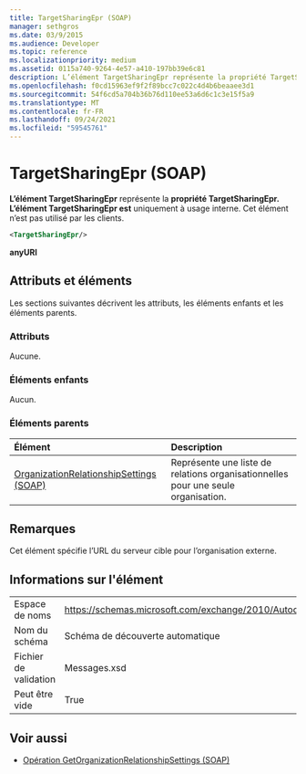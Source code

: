 ```yaml
---
title: TargetSharingEpr (SOAP)
manager: sethgros
ms.date: 03/9/2015
ms.audience: Developer
ms.topic: reference
ms.localizationpriority: medium
ms.assetid: 0115a740-9264-4e57-a410-197bb39e6c81
description: L’élément TargetSharingEpr représente la propriété TargetSharingEpr. L’élément TargetSharingEpr est uniquement à usage interne.
ms.openlocfilehash: f0cd15963ef9f2f89bcc7c022c4d4b6beaaee3d1
ms.sourcegitcommit: 54f6cd5a704b36b76d110ee53a6d6c1c3e15f5a9
ms.translationtype: MT
ms.contentlocale: fr-FR
ms.lasthandoff: 09/24/2021
ms.locfileid: "59545761"
---
```

# <a name="targetsharingepr-soap"></a>TargetSharingEpr (SOAP)
 
**L’élément TargetSharingEpr** représente la **propriété TargetSharingEpr.** **L’élément TargetSharingEpr est** uniquement à usage interne. Cet élément n’est pas utilisé par les clients. 
  
```XML
<TargetSharingEpr/>
```

**anyURI**

## <a name="attributes-and-elements"></a>Attributs et éléments

Les sections suivantes décrivent les attributs, les éléments enfants et les éléments parents.
  
### <a name="attributes"></a>Attributs

Aucune.
  
### <a name="child-elements"></a>Éléments enfants

Aucun.
  
### <a name="parent-elements"></a>Éléments parents

|**Élément**|**Description**|
|:-----|:-----|
|[OrganizationRelationshipSettings (SOAP)](organizationrelationshipsettings-soap.md) <br/> |Représente une liste de relations organisationnelles pour une seule organisation.  <br/> |
   
## <a name="remarks"></a>Remarques

Cet élément spécifie l’URL du serveur cible pour l’organisation externe. 
  
## <a name="element-information"></a>Informations sur l'élément

|||
|:-----|:-----|
|Espace de noms  <br/> |https://schemas.microsoft.com/exchange/2010/Autodiscover  <br/> |
|Nom du schéma  <br/> |Schéma de découverte automatique  <br/> |
|Fichier de validation  <br/> |Messages.xsd  <br/> |
|Peut être vide  <br/> |True  <br/> |
   
## <a name="see-also"></a>Voir aussi

- [Opération GetOrganizationRelationshipSettings (SOAP)](getorganizationrelationshipsettings-operation-soap.md)

